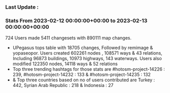 ### Last Update :

### Stats From 2023-02-12 00:00:00+00:00 to 2023-02-13 00:00:00+00:00

724 Users made 5411 changesets with 890111 map changes.
- UPegasus tops table with 18705 changes, Followed by remimage & yopaseopor. Users created 602261 nodes , 108571 ways & 43 relations, Including 96873 buildings, 10973 highways, 143 waterways. Users also modified 122350 nodes, 14118 ways & 52 relations
- Top three trending hashtags for those stats are #hotosm-project-14226 : 239, #hotosm-project-14232 : 133 & #hotosm-project-14235 : 132
-  & Top three countries based on no of users contributed are Turkey : 442, Syrian Arab Republic : 218 & Indonesia : 27
